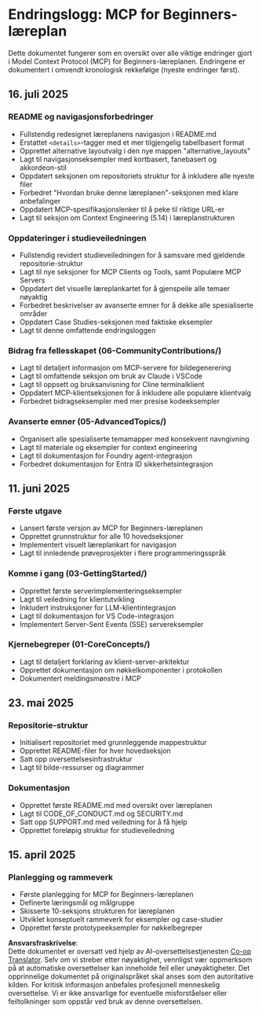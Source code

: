 <!--
CO_OP_TRANSLATOR_METADATA:
{
  "original_hash": "baf3b041e5d939c4a1d8653632cc14f1",
  "translation_date": "2025-07-17T08:27:37+00:00",
  "source_file": "changelog.md",
  "language_code": "no"
}
-->
# Endringslogg: MCP for Beginners-læreplan

Dette dokumentet fungerer som en oversikt over alle viktige endringer gjort i Model Context Protocol (MCP) for Beginners-læreplanen. Endringene er dokumentert i omvendt kronologisk rekkefølge (nyeste endringer først).

## 16. juli 2025

### README og navigasjonsforbedringer
- Fullstendig redesignet læreplanens navigasjon i README.md
- Erstattet `<details>`-tagger med et mer tilgjengelig tabellbasert format
- Opprettet alternative layoutvalg i den nye mappen "alternative_layouts"
- Lagt til navigasjonseksempler med kortbasert, fanebasert og akkordeon-stil
- Oppdatert seksjonen om repositoriets struktur for å inkludere alle nyeste filer
- Forbedret "Hvordan bruke denne læreplanen"-seksjonen med klare anbefalinger
- Oppdatert MCP-spesifikasjonslenker til å peke til riktige URL-er
- Lagt til seksjon om Context Engineering (5.14) i læreplanstrukturen

### Oppdateringer i studieveiledningen
- Fullstendig revidert studieveiledningen for å samsvare med gjeldende repositorie-struktur
- Lagt til nye seksjoner for MCP Clients og Tools, samt Populære MCP Servers
- Oppdatert det visuelle læreplankartet for å gjenspeile alle temaer nøyaktig
- Forbedret beskrivelser av avanserte emner for å dekke alle spesialiserte områder
- Oppdatert Case Studies-seksjonen med faktiske eksempler
- Lagt til denne omfattende endringsloggen

### Bidrag fra fellesskapet (06-CommunityContributions/)
- Lagt til detaljert informasjon om MCP-servere for bildegenerering
- Lagt til omfattende seksjon om bruk av Claude i VSCode
- Lagt til oppsett og bruksanvisning for Cline terminalklient
- Oppdatert MCP-klientseksjonen for å inkludere alle populære klientvalg
- Forbedret bidragseksempler med mer presise kodeeksempler

### Avanserte emner (05-AdvancedTopics/)
- Organisert alle spesialiserte temamapper med konsekvent navngivning
- Lagt til materiale og eksempler for context engineering
- Lagt til dokumentasjon for Foundry agent-integrasjon
- Forbedret dokumentasjon for Entra ID sikkerhetsintegrasjon

## 11. juni 2025

### Første utgave
- Lansert første versjon av MCP for Beginners-læreplanen
- Opprettet grunnstruktur for alle 10 hovedseksjoner
- Implementert visuelt læreplankart for navigasjon
- Lagt til innledende prøveprosjekter i flere programmeringsspråk

### Komme i gang (03-GettingStarted/)
- Opprettet første serverimplementeringseksempler
- Lagt til veiledning for klientutvikling
- Inkludert instruksjoner for LLM-klientintegrasjon
- Lagt til dokumentasjon for VS Code-integrasjon
- Implementert Server-Sent Events (SSE) servereksempler

### Kjernebegreper (01-CoreConcepts/)
- Lagt til detaljert forklaring av klient-server-arkitektur
- Opprettet dokumentasjon om nøkkelkomponenter i protokollen
- Dokumentert meldingsmønstre i MCP

## 23. mai 2025

### Repositorie-struktur
- Initialisert repositoriet med grunnleggende mappestruktur
- Opprettet README-filer for hver hovedseksjon
- Satt opp oversettelsesinfrastruktur
- Lagt til bilde-ressurser og diagrammer

### Dokumentasjon
- Opprettet første README.md med oversikt over læreplanen
- Lagt til CODE_OF_CONDUCT.md og SECURITY.md
- Satt opp SUPPORT.md med veiledning for å få hjelp
- Opprettet foreløpig struktur for studieveiledning

## 15. april 2025

### Planlegging og rammeverk
- Første planlegging for MCP for Beginners-læreplanen
- Definerte læringsmål og målgruppe
- Skisserte 10-seksjons strukturen for læreplanen
- Utviklet konseptuelt rammeverk for eksempler og case-studier
- Opprettet første prototypeeksempler for nøkkelbegreper

**Ansvarsfraskrivelse**:  
Dette dokumentet er oversatt ved hjelp av AI-oversettelsestjenesten [Co-op Translator](https://github.com/Azure/co-op-translator). Selv om vi streber etter nøyaktighet, vennligst vær oppmerksom på at automatiske oversettelser kan inneholde feil eller unøyaktigheter. Det opprinnelige dokumentet på originalspråket skal anses som den autoritative kilden. For kritisk informasjon anbefales profesjonell menneskelig oversettelse. Vi er ikke ansvarlige for eventuelle misforståelser eller feiltolkninger som oppstår ved bruk av denne oversettelsen.